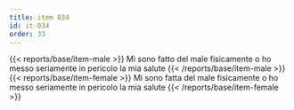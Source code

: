 ```yaml
---
title: item 034
id: it-034
order: 33
---
```

{{< reports/base/item-male >}}
  Mi sono fatto del male fisicamente o ho messo seriamente in pericolo la mia salute
{{< /reports/base/item-male >}}
{{< reports/base/item-female >}}
  Mi sono fatta del male fisicamente o ho messo seriamente in pericolo la mia salute
{{< /reports/base/item-female >}}